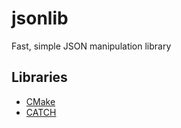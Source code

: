 # jsonlib

Fast, simple JSON manipulation library

## Libraries
* [CMake](https://cmake.org)
* [CATCH](https://github.com/catchorg/Catch2)

